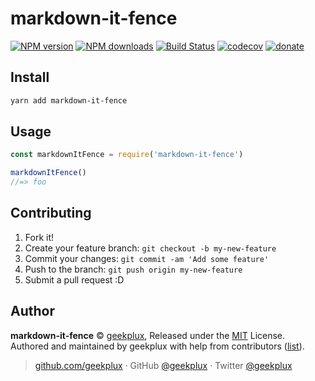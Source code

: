 # markdown-it-fence

[![NPM version](https://img.shields.io/npm/v/markdown-it-fence.svg?style=flat)](https://npmjs.com/package/markdown-it-fence) [![NPM downloads](https://img.shields.io/npm/dm/markdown-it-fence.svg?style=flat)](https://npmjs.com/package/markdown-it-fence) [![Build Status](https://img.shields.io/circleci/project/geekplux/markdown-it-fence/master.svg?style=flat)](https://circleci.com/gh/geekplux/markdown-it-fence) [![codecov](https://codecov.io/gh/geekplux/markdown-it-fence/branch/master/graph/badge.svg)](https://codecov.io/gh/geekplux/markdown-it-fence)
 [![donate](https://img.shields.io/badge/$-donate-ff69b4.svg?maxAge=2592000&style=flat)](https://github.com/geekplux/donate)

## Install

```bash
yarn add markdown-it-fence
```

## Usage

```js
const markdownItFence = require('markdown-it-fence')

markdownItFence()
//=> foo
```

## Contributing

1. Fork it!
2. Create your feature branch: `git checkout -b my-new-feature`
3. Commit your changes: `git commit -am 'Add some feature'`
4. Push to the branch: `git push origin my-new-feature`
5. Submit a pull request :D


## Author

**markdown-it-fence** © [geekplux](https://github.com/geekplux), Released under the [MIT](./LICENSE) License.<br>
Authored and maintained by geekplux with help from contributors ([list](https://github.com/geekplux/markdown-it-fence/contributors)).

> [github.com/geekplux](https://github.com/geekplux) · GitHub [@geekplux](https://github.com/geekplux) · Twitter [@geekplux](https://twitter.com/geekplux)
